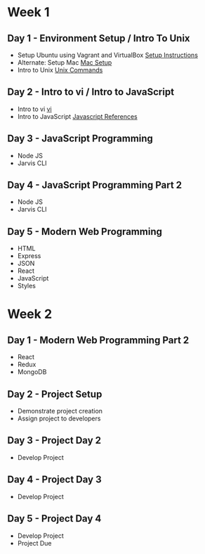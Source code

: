# Week 1
 
## Day 1 - Environment Setup / Intro To Unix
  - Setup Ubuntu using Vagrant and VirtualBox [Setup Instructions](./SETUP.md)
  - Alternate: Setup Mac [Mac Setup](./MAC_SETUP.md)
  - Intro to Unix [Unix Commands](./UNIX.md)
 
## Day 2 - Intro to vi / Intro to JavaScript
  - Intro to vi [vi](./VI.md)
  - Intro to JavaScript [Javascript References](./JAVASCRIPT.md)
 
## Day 3 - JavaScript Programming
  - Node JS
  - Jarvis CLI
 
## Day 4 - JavaScript Programming Part 2
  - Node JS
  - Jarvis CLI
 
## Day 5 - Modern Web Programming 
  - HTML
  - Express
  - JSON
  - React
  - JavaScript
  - Styles
 
# Week 2
 
## Day 1 - Modern Web Programming Part 2
  - React
  - Redux
  - MongoDB
 
## Day 2 - Project Setup
  - Demonstrate project creation
  - Assign project to developers
 
## Day 3 - Project Day 2
  - Develop Project
 
## Day 4 - Project Day 3
  - Develop Project
 
## Day 5 - Project Day 4
  - Develop Project
  - Project Due
